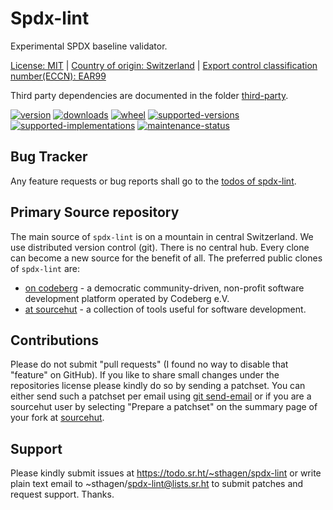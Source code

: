 # Spdx-lint

Experimental SPDX baseline validator.

[License: MIT](https://github.com/sthagen/spdx-lint/blob/default/LICENSE) |
[Country of origin: Switzerland](https://git.sr.ht/~sthagen/spdx-lint/tree/default/item/COUNTRY-OF-ORIGIN) |
[Export control classification number(ECCN): EAR99](https://git.sr.ht/~sthagen/spdx-lint/tree/default/item/EXPORT-CONTROL-CLASSIFICATION-NUMBER)

Third party dependencies are documented in the folder [third-party](third-party/README.md).

[![version](https://img.shields.io/pypi/v/spdx-lint.svg?style=flat)](https://pypi.python.org/pypi/spdx-lint/)
[![downloads](https://static.pepy.tech/badge/spdx-lint/month)](https://pepy.tech/project/spdx-lint)
[![wheel](https://img.shields.io/pypi/wheel/spdx-lint.svg?style=flat)](https://pypi.python.org/pypi/spdx-lint/)
[![supported-versions](https://img.shields.io/pypi/pyversions/spdx-lint.svg?style=flat)](https://pypi.python.org/pypi/spdx-lint/)
[![supported-implementations](https://img.shields.io/pypi/implementation/spdx-lint.svg?style=flat)](https://pypi.python.org/pypi/spdx-lint/)
[![maintenance-status](https://img.shields.io/github/commit-activity/y/sthagen/spdx-lint.svg?style=flat)](https://git.sr.ht/~sthagen/spdx-lint/log)

## Bug Tracker

Any feature requests or bug reports shall go to the [todos of spdx-lint](https://todo.sr.ht/~sthagen/spdx-lint).

## Primary Source repository

The main source of `spdx-lint` is on a mountain in central Switzerland.
We use distributed version control (git).
There is no central hub.
Every clone can become a new source for the benefit of all.
The preferred public clones of `spdx-lint` are:

* [on codeberg](https://codeberg.org/sthagen/spdx-lint) - a democratic community-driven, non-profit software development platform operated by Codeberg e.V.
* [at sourcehut](https://git.sr.ht/~sthagen/spdx-lint) - a collection of tools useful for software development.

## Contributions

Please do not submit "pull requests" (I found no way to disable that "feature" on GitHub).
If you like to share small changes under the repositories license please kindly do so by sending a patchset.
You can either send such a patchset per email using [git send-email](https://git-send-email.io) or 
if you are a sourcehut user by selecting "Prepare a patchset" on the summary page of your fork at [sourcehut](https://git.sr.ht/).

## Support

Please kindly submit issues at <https://todo.sr.ht/~sthagen/spdx-lint> or write plain text email to ~sthagen/spdx-lint@lists.sr.ht to submit patches and request support. Thanks.

